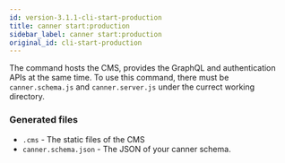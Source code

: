 ```yaml
---
id: version-3.1.1-cli-start-production
title: canner start:production
sidebar_label: canner start:production
original_id: cli-start-production
---
```


The command hosts the CMS, provides the GraphQL and authentication APIs at the same time. To use this command, there must be `canner.schema.js` and `canner.server.js` under the currect working directory.

### Generated files

- `.cms` - The static files of the CMS
- `canner.schema.json` - The JSON of your canner schema.
